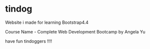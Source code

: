 # tindog

Website i made for learning Bootstrap4.4

Course Name - Complete Web Development Bootcamp by Angela Yu

have fun tindoggers !!!!
